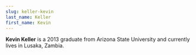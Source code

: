 ```yaml
---
slug: keller-kevin
last_name: Keller
first_name: Kevin
---
```

**Kevin Keller** is a 2013 graduate from Arizona State University and currently lives in Lusaka, Zambia.